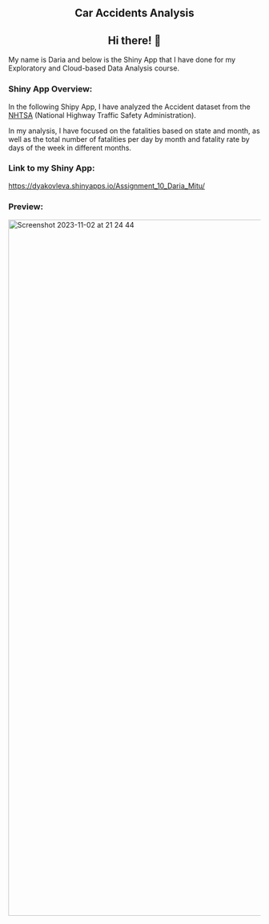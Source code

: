<h2 align="center">
Car Accidents Analysis 
</h2> 

<h2 align="center">
Hi there! 👋
</h2> 
My name is Daria and below is the Shiny App that I have done for my Exploratory and Cloud-based Data Analysis course. 

### Shiny App Overview:

In the following Shipy App, I have analyzed the Accident dataset from the [NHTSA](https://www.nhtsa.gov/research-data/fatality-analysis-reporting-system-fars) (National Highway Traffic Safety Administration). 

In my analysis, I have focused on the fatalities based on state and month, as well as the total number of fatalities per day by month and fatality rate by days of the week in different months. 


### Link to my Shiny App:
https://dyakovleva.shinyapps.io/Assignment_10_Daria_Mitu/




### Preview:
<img width="1390" alt="Screenshot 2023-11-02 at 21 24 44" src="https://github.com/dyakovleva4/shinyappCA/assets/149738389/6623ebb8-f861-4a3b-aacc-6247e8ecd03f">

